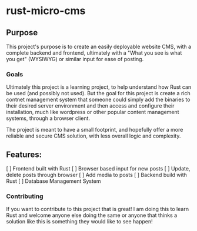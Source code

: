 # rust-micro-cms

## Purpose

This project's purpose is to create an easily deployable website CMS, with a complete backend and frontend, ultimately with a "What you see is what you get" (WYSIWYG) or similar input for ease of posting.

### Goals

Ultimately this project is a learning project, to help understand how Rust can be used (and possibly not used). But the goal for this project is create a rich contnet management system that someone could simply add the binaries to their desired server environment and then access and configure their installation, much like wordpress or other popular content management systems, through a browser client. 

The project is meant to have a small footprint, and hopefully offer a more reliable and secure CMS solution, with less overall logic and complexity.

## Features:
[ ] Frontend built with Rust
	[ ] Browser based input for new posts
	[ ] Update, delete posts through browser
	[ ] Add media to posts 
[ ] Backend build with Rust
[ ] Database Management System

### Contributing

If you want to contribute to this project that is great! I am doing this to learn Rust and welcome anyone else doing the same or anyone that thinks a solution like this is something they would like to see happen!
